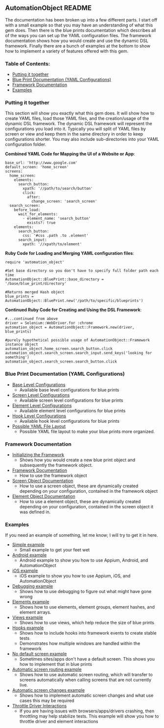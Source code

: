 AutomationObject README
----

The documentation has been broken up into a few different parts.  I start off with a small example so that you may have
an understanding of what this gem does.  Then there is the blue prints documentation which describes all of the ways you
can set up the YAML configuration files.  The framework documentation shows how you would create and use the dynamic DSL
framework.  Finally there are a bunch of examples at the bottom to show how to implement a variety of features offered
with this gem.

### Table of Contents:
*    [Putting it together](#putting-it-together)
*    [Blue Print Documentation (YAML Configurations)](#blue-print-documentation-yaml-configurations)
*    [Framework Documentation](#framework-documentation)
*    [Examples](#examples)

### Putting it together

This section will show you exactly what this gem does.  It will show how to create YAML files, load those YAML files,
and the creation/usage of the dynamic DSL framework.  The dynamic DSL framework will represent the configurations you
load into it.  Typically you will split of YAML files by screen or view and keep them in the same directory
in order to keep configurations shorter.  You may also include sub-directories into your YAML configuration folder.

__Combined YAML Code for Mapping the UI of a Website or App__:
```
base_url: 'http://www.google.com'
default_screen: 'home_screen'
screens:
  home_screen:
    elements:
      search_button:
        xpath: '//path/to/search/button'
        click:
          after:
            change_screen: 'search_screen'
  search_screen:
    before_load:
      wait_for_elements:
        - element_name: 'search_button'
          exists?: true
    elements:
      search_button:
        css: '#css .path .to .element'
      search_input:
        xpath: '//xpath/to/element'
```

__Ruby Code for Loading and Merging YAML configuration files__:
```
require 'automation_object'

#Set base directory so you don't have to specify full folder path each time
AutomationObject::BluePrint::base_directory = '/base/blue_print/directory'

#Returns merged Hash object
blue_prints = AutomationObject::BluePrint.new('/path/to/specific/blueprints')
```

__Continued Ruby Code for Creating and Using the DSL Framework__:
```
#...continued from above
driver = Selenium::WebDriver.for :chrome
automation_object = AutomationObject::Framework.new(driver, blue_prints)

#purely hypothetical possible usage of AutomationObject::Framework instance object
automation_object.home_screen.search_button.click
automation_object.search_screen.search_input.send_keys('looking for something')
automation_object.search_screen.search_button.click
```

### Blue Print Documentation (YAML Configurations)
- [Base Level Configurations](blue_prints/base_level_configurations.md)
  - Available base level configurations for blue prints
- [Screen Level Configurations](blue_prints/screen_level_configurations.md)
  - Available screen level configurations for blue prints
- [Element Level Configurations](blue_prints/element_level_keys.md)
  - Available element level configurations for blue prints
- [Hook Level Configurations](blue_prints/hook_level_configurations.md)
  - Available hook level configurations for blue prints
- [Possible YAML File Layout](blue_prints/possible_yaml_file_layout.md)
  - Possible YAML file layout to make your blue prints more organized.

### Framework Documentation

- [Initializing the Framework](framework/initializing_the_framework.md)
  - Shows how you would create a new blue print object and subsequently the framework object.
- [Framework Documentation](framework/framework.md)
  - How to use the framework object
- [Screen Object Documentation](framework/screen_object.md)
  - How to use a screen object, these are dynamically created depending on your configuration, contained in the framework
  object
- [Element Object Documentation](framework/element_object.md)
  - How to use a element object, these are dynamically created depending on your configuration, contained in the
  screen object it was defined in.

### Examples

If you need an example of something, let me know; I will try to get it in here.

- [Simple example](examples/simple)
  - Small example to get your feet wet
- [Android example](examples/android)
  - Android example to show you how to use Appium, Android, and AutomationObject
- [iOS example](examples/ios)
  - iOS example to show you how to use Appium, iOS, and AutomationObject
- [Debugging example](examples/debugging)
  - Shows how to use debugging to figure out what might have gone wrong
- [Elements example](examples/elements)
  - Shows how to use elements, element groups, element hashes, and element arrays.
- [Views example](examples/views)
  - Shows how to use views, which help reduce the size of blue prints
- [Hooks example](examples/hooks)
  - Shows how to include hooks into framework events to create stable tests
  - Demonstrates how multiple windows are handled within the framework
- [No default screen example](examples/no_default_screen)
  - Sometimes sites/apps don't have a default screen.  This shows you how to implement that in blue prints
- [Automatic screen routing example](examples/automatic_screen_routing)
  - Shows how to use automatic screen routing, which will transfer to screens automatically when calling screens that are not
  currently live.
- [Automatic screen changes example](examples/automatic_screen_changes)
  - Shows how to implement automatic screen changes and what use cases this may be required
- [Throttle Driver Interactions](examples/throttle_driver_interactions)
  - If you are having issues with browsers/apps/drivers crashing, then throttling may help stabilize tests.
  This example will show you how to throttle driver and element interactions